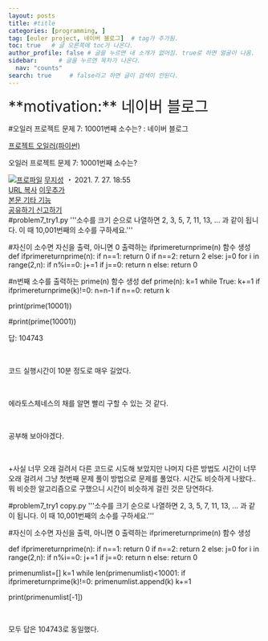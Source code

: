 ```yaml
---
layout: posts
title: #title
categories: [programming, ]
tag: [euler project, 네이버 블로그]  # tag가 추가됨.
toc: true   # 글 오른쪽에 toc가 나온다.
author_profile: false # 글을 누르면 내 소개가 없어짐. true로 하면 얼굴이 나옴.
sidebar:      # 글을 누르면 목차가 나온다.
  nav: "counts" 
search: true     # false라고 하면 글이 검색이 안된다.
---
```


<div class="notice--info" markdown="1" style='font-size: 30px'>
**motivation:** 네이버 블로그 
</div>



#오일러 프로젝트 문제 7: 10001번째 소수는? : 네이버 블로그
<div class="wrap_rabbit pcol2 _param(1) _postViewArea222447583446" id="post-view222447583446">
<!-- Rabbit HTML --><div class="se-viewer se-theme-default" lang="ko-KR">
<!-- SE_DOC_HEADER_START -->
<div class="se-component se-documentTitle se-l-default" id="SE-2c6c839a-4f6e-4866-b9eb-31861e909917">
<div class="se-component-content">
<div class="se-section se-section-documentTitle se-l-default se-section-align-left">
<!-- -->
<div class="blog2_series">
<a class="pcol2" href="/PostList.naver?blogId=wys000112&amp;categoryNo=10&amp;from=postList" onclick="nclk_v2(this,'pst.category','','');">프로젝트 오일러(파이썬)</a>
</div>
<div class="pcol1">
<!-- -->
<div class="se-module se-module-text se-title-text">
<p class="se-text-paragraph se-text-paragraph-align-" id="SE-361afae5-d33b-479a-a33f-4773171a9720" style=""><span class="se-fs- se-ff-" id="SE-b7c6d73f-08f9-4216-9aa4-c0bfef95bb20" style=""><!-- -->오일러 프로젝트 문제 7: 10001번째 소수는?<!-- --></span></p> </div>
<!-- -->
</div>
<div class="blog2_container">
<span class="writer">
<span class="area_profile"><a class="link" href="https://blog.naver.com/wys000112" onclick="nclk_v2(this,'pst.profile','','');" target="_top"><img alt="프로파일" class="img" src="https://blogpfthumb-phinf.pstatic.net/MjAyMjA1MjVfMTA0/MDAxNjUzNDcxMTU4NTkw.MKx5XZzKhkVnSwLw5O1NM-J45hdDNIrADB_V9VVQBOAg.OkL09v5VWJCO9xIBu4VTEzVASngUXGDvkf4D_exCZsEg.PNG.wys000112/%EB%AC%B4%EC%A7%80%EC%84%B1.png/%25EB%25AC%25B4%25EC%25A7%2580%25EC%2584%25B1.png?type=s1"/></a></span>
<span class="nick"><a class="link pcol2" href="https://blog.naver.com/wys000112" onclick="nclk_v2(this,'pst.username','','');" target="_top">무지성</a></span>
</span>
<i class="dot"> ・ </i>
<span class="se_publishDate pcol2">2021. 7. 27. 18:55</span>
</div>
<div class="blog2_post_function">
<a class="url pcol2 _setClipboard _returnFalse _se3copybtn _transPosition" href="#" id="copyBtn_222447583446" style="cursor:pointer;" title="https://blog.naver.com/wys000112/222447583446">URL 복사</a>
<a class="btn_buddy btn_addbuddy pcol2 _buddy_popup_btn _returnFalse" href="#" onclick="nclk_v2(this,'pst.addnei','','');"><i class="ico"></i> 이웃추가<i class="aline"></i></a>
<div class="overflow_menu">
<a area-expanded="false" area-haspopup="true" class="btn_overflow_menu _open_overflowmenu pcol2 _param(222447583446) _returnFalse" href="#" role="button"><span class="blind">본문 기타 기능</span></a>
<div area-hidden="true" class="lyr_overflow_menu" id="overflowmenu-222447583446">
<a class="naver-splugin btn_splugin share _title_share" data-canonical-url="https://blog.naver.com/wys000112/222447583446" data-likecontentsid="wys000112_222447583446" data-likeserviceid="BLOG" data-logdomain="https://proxy.blog.naver.com/spi/v1/api/shareLog" data-me-display="off" data-oninitialize="splugin_oninitialize(1);" data-option="{baseElement:'_title_spiButton', layerPosition:'outside-bottom', align:'right', marginLeft:0, marginTop:4}" data-style="unity" data-url="https://blog.naver.com/wys000112/222447583446" href="#" id="_title_spiButton" onclick="return false;">
                   공유하기
                <span class="ico_share _title_share_icon"></span>
</a>
<a class="_report _param(https://srp2.naver.com/report?svc=BLG&amp;exit=close&amp;ctype=AA01&amp;cwriterenc=k7w7hKmnnFZy0oe5fteSDGx%2B%2BHJsNcysaIIQUJgep4Y%3D&amp;ctitle=%EC%98%A4%EC%9D%BC%EB%9F%AC%20%ED%94%84%EB%A1%9C%EC%A0%9D%ED%8A%B8%20%EB%AC%B8%EC%A0%9C%207%3A%2010001%EB%B2%88%EC%A7%B8%20%EC%86%8C%EC%88%98%EB%8A%94%3F&amp;cwriter=wys0*****&amp;dark=disable&amp;memtype=Y&amp;env=pc&amp;cnickname=wys0*****&amp;vsvc=BLG&amp;cid=wys000112%40%4051896191%40%40mylog%40%40222447583446) _returnFalse" href="#">신고하기<span class="ico_report"></span></a>
</div>
</div>
<input alt="url" class="copyTargetUrl" style="display:none;" title="URL 복사" type="text" value="https://blog.naver.com/wys000112/222447583446"/>
</div>
<!-- -->
</div>
</div>
</div>
<!-- B2C 상품 -->
<!-- _BLOG_CONTENTS_HEADER_TAIL -->
<!-- SE_DOC_HEADER_END -->
<div class="se-main-container">
<div class="se-component se-code se-l-code_stripe" id="SE-191291b0-7481-4c1b-b7eb-2a8ed0275351">
<div class="se-component-content">
<div class="se-section se-section-code se-l-code_stripe">
<div class="se-module se-module-code se-fs-fs13">
<div class="se-code-source">
<div class="__se_code_view language-javascript">#problem7_try1.py
'''소수를 크기 순으로 나열하면 2, 3, 5, 7, 11, 13, ... 과 같이 됩니다.
이 때 10,001번째의 소수를 구하세요.'''

#자신이 소수면 자신을 출력, 아니면 0 출력하는 ifprimereturnprime(n) 함수 생성
def ifprimereturnprime(n):
    if n==1: return 0
    if n==2: return 2
    else:
        j=0
        for i in range(2,n):
            if n%i==0: j+=1
        if j==0: return n
        else: return 0


#n번째 소수를 출력하는 prime(n) 함수 생성
def prime(n):
    k=1
    while True:
        k+=1
        if ifprimereturnprime(k)!=0:
            n=n-1
        if n==0: return k

print(prime(10001))

#print(prime(10001))</div>
</div>
</div>
</div>
</div>
<script class="__se_module_data" data-module='{"type":"v2_code", "id" : "SE-191291b0-7481-4c1b-b7eb-2a8ed0275351"}' type="text/data"></script>
</div> <div class="se-component se-text se-l-default" id="SE-5ce12929-4f03-4ffd-b9fd-4278e10d5b3f">
<div class="se-component-content">
<div class="se-section se-section-text se-l-default">
<div class="se-module se-module-text">
<!-- SE-TEXT { --><p class="se-text-paragraph se-text-paragraph-align-" id="SE-5e379533-2675-4502-966d-758b7bf7afb3" style=""><span class="se-fs- se-ff-" id="SE-f2fcd75b-5785-491f-b4ca-3ca5bc7dd569" style="">답: 104743</span></p><!-- } SE-TEXT --><!-- SE-TEXT { --><p class="se-text-paragraph se-text-paragraph-align-" id="SE-2dd913b0-77a5-4cd9-96b0-c9bb5763ad34" style=""><span class="se-fs- se-ff-" id="SE-fec04b1b-33bd-4359-9347-4b1a05ead7ae" style="">​</span></p><!-- } SE-TEXT --><!-- SE-TEXT { --><p class="se-text-paragraph se-text-paragraph-align-" id="SE-0c801081-101c-43bf-a45e-494fe229777d" style=""><span class="se-fs- se-ff-" id="SE-2f86b1d6-be0a-4a37-a3e4-8e07f589c57f" style="">코드 실행시간이 10분 정도로 매우 길었다.</span></p><!-- } SE-TEXT --><!-- SE-TEXT { --><p class="se-text-paragraph se-text-paragraph-align-" id="SE-24e6db12-1792-4e19-860d-5f760e0269cc" style=""><span class="se-fs- se-ff-" id="SE-2490ea27-9e1c-4481-a13e-5ebcfada613b" style="">​</span></p><!-- } SE-TEXT --><!-- SE-TEXT { --><p class="se-text-paragraph se-text-paragraph-align-" id="SE-7beef4d2-a97d-4ff5-ac50-174f0abed85c" style=""><span class="se-fs- se-ff-" id="SE-b78111e1-6131-4d49-ad3e-6790a50af8e6" style="">에라토스체네스의 채를 알면 빨리 구할 수 있는 것 같다.</span></p><!-- } SE-TEXT --><!-- SE-TEXT { --><p class="se-text-paragraph se-text-paragraph-align-" id="SE-e9681989-b653-4904-ba3a-46b5e0008775" style=""><span class="se-fs- se-ff-" id="SE-e92bae04-6e04-4f0c-bde1-bdead9948977" style="">​</span></p><!-- } SE-TEXT --><!-- SE-TEXT { --><p class="se-text-paragraph se-text-paragraph-align-" id="SE-26627429-74a3-4321-abc1-3d99a93eea57" style=""><span class="se-fs- se-ff-" id="SE-a8813e5d-26c4-4c15-83e4-94bc3e5a174e" style="">공부해 보아야겠다.</span></p><!-- } SE-TEXT --><!-- SE-TEXT { --><p class="se-text-paragraph se-text-paragraph-align-" id="SE-57a821ed-427f-445a-bc01-cc9ce2be2aff" style=""><span class="se-fs- se-ff-" id="SE-57122743-c776-47f3-838f-d2c2125e2182" style="">​</span></p><!-- } SE-TEXT --><!-- SE-TEXT { --><p class="se-text-paragraph se-text-paragraph-align-" id="SE-1ae2c689-6d6a-4ccd-abd2-24d2b028ca61" style=""><span class="se-fs- se-ff-" id="SE-da3d3967-cce0-4df1-b0a6-e169ac25e7dd" style="">+사실 너무 오래 걸려서 다른 코드로 시도해 보았지만 나머지 다른 방법도 시간이 너무 오래 걸려서 그냥 첫번째 문제 풀이 방법으로 문제를 풀었다. 시간도 비슷하게 나왔다..뭐 비슷한 알고리즘으로 구했으니 시간이 비슷하게 걸린 것은 당연하다.</span></p><!-- } SE-TEXT -->
</div>
</div>
</div>
</div> <div class="se-component se-code se-l-code_stripe" id="SE-1b4080d1-7da6-4cc7-a78a-58c42e916476">
<div class="se-component-content">
<div class="se-section se-section-code se-l-code_stripe">
<div class="se-module se-module-code se-fs-fs13">
<div class="se-code-source">
<div class="__se_code_view language-javascript">#problem7_try1 copy.py
'''소수를 크기 순으로 나열하면 2, 3, 5, 7, 11, 13, ... 과 같이 됩니다.
이 때 10,001번째의 소수를 구하세요.'''

#자신이 소수면 자신을 출력, 아니면 0 출력하는 ifprimereturnprime(n) 함수 생성

def ifprimereturnprime(n):
    if n==1: return 0
    if n==2: return 2
    else:
        j=0
        for i in range(2,n):
            if n%i==0: j+=1
        if j==0: return n
        else: return 0

primenumlist=[]
k=1
while len(primenumlist)&lt;10001:
    if ifprimereturnprime(k)!=0:
        primenumlist.append(k)
    k+=1
    
print(primenumlist[-1])</div>
</div>
</div>
</div>
</div>
<script class="__se_module_data" data-module='{"type":"v2_code", "id" : "SE-1b4080d1-7da6-4cc7-a78a-58c42e916476"}' type="text/data"></script>
</div> <div class="se-component se-text se-l-default" id="SE-78833c1a-1874-49d6-a402-8e9fe8d34820">
<div class="se-component-content">
<div class="se-section se-section-text se-l-default">
<div class="se-module se-module-text">
<!-- SE-TEXT { --><p class="se-text-paragraph se-text-paragraph-align-" id="SE-e497dfb3-e6c0-4047-9547-657a7ceed517" style=""><span class="se-fs- se-ff-" id="SE-6d765482-a91b-4c87-bfa6-7e1e26442ac4" style="">​</span></p><!-- } SE-TEXT --><!-- SE-TEXT { --><p class="se-text-paragraph se-text-paragraph-align-" id="SE-65416780-512c-42b8-899c-dde796fff1ae" style=""><span class="se-fs- se-ff-" id="SE-49b5f201-e95f-4b40-b947-7947a5d98057" style="">모두 답은 104743로  동일했다.</span></p><!-- } SE-TEXT -->
</div>
</div>
</div>
</div> </div>
</div>
</div>